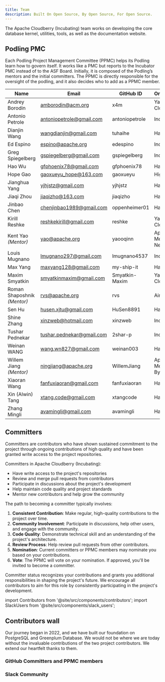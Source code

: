 ```yaml
---
title: Team
description: Built On Open Source, By Open Source, For Open Source.
---
```


The Apache Cloudberry (Incubating) team works on developing the core database kernel, utilities, tools, as well as the documentation website. 

## Podling PMC
Each Podling Project Management Committee (PPMC) helps its Podling learn how to govern itself. It works like a PMC but reports to the Incubator PMC instead of to the ASF Board. Initially, it is composed of the Podling’s mentors and the initial committers. The PPMC is directly responsible for the oversight of the podling, and it also decides who to add as a PPMC member.

|Name| Email | GitHub ID | Organization|
|--|--|--|--|
| Andrey Borodin | amborodin@acm.org | x4m |  Yandex Cloud |
| Antonio Petrole | antoniopetrole@gmail.com | antoniopetrole | Individual |
| Dianjin Wang | wangdianjin@gmail.com | tuhaihe | HashData |
| Ed Espino | espino@apache.org | edespino | Individual |
| Greg Spiegelberg | gspiegelberg@gmail.com | gspiegelberg | Individual |
| Hao Wu | gfphoenix78@gmail.com | gfphoenix78 | HashData |
| Hope Gao | gaoxueyu_hope@163.com | gaoxueyu | HighGo |
| Jianghua Yang | yjhjstz@gmail.com | yjhjstz | HashData |
| Jiaqi Zhou | jiaqizho@163.com | jiaqizho | HashData |
| Jinbao Chen | chenjinbao1989@gmail.com | oppenheimer01 | HashData |
| Kirill Reshke | reshkekirill@gmail.com | reshke  | Yandex Cloud | Yandex Cloud |
| Kent Yao *(Mentor)* | yao@apache.org | yaooqinn | Apache Member, NetEase |
| Louis Mugnano | lmugnano297@gmail.com | lmugnano4537 | Individual |
| Max Yang | maxyang128@gmail.com | my-ship-it | HashData |
| Maxim Smyatkin | smyatkinmaxim@gmail.com | Smyatkin-Maxim | Yandex Cloud |
| Roman Shaposhnik *(Mentor)* | rvs@apache.org | rvs | Ainekko |
| Sen Hu | husen.xjtu@gmail.com | HuSen8891 | HashData |
| Shine Zhang | xinzweb@hotmail.com | xinzweb | Individual |
| Tushar Pednekar | tushar.pednekar@gmail.com | 2shar-p | Individual |
| Weinan WANG | wang.wn827@gmail.com | weinan003 | HashData |
| Willem Jiang *(Mentor)*|ningjiang@apache.org | WillemJiang | Apache Member, ByteDance |
| Xiaoran Wang | fanfuxiaoran@gmail.com | fanfuxiaoran | HashData |
| Xin (Alwin) Tang | xtang.code@gmail.com | xtangcode | HashData |
| Zhang Mingli | avamingli@gmail.com | avamingli | HashData |

## Committers

Committers are contributors who have shown sustained commitment to the project through ongoing contributions of high quality and have been granted write access to the project repositories.

Committers in Apache Cloudberry (Incubating):
- Have write access to the project's repositories
- Review and merge pull requests from contributors
- Participate in discussions about the project's development
- Help maintain code quality and project standards
- Mentor new contributors and help grow the community

The path to becoming a committer typically involves:

1. **Consistent Contribution**: Make regular, high-quality contributions to the project over time.
2. **Community Involvement**: Participate in discussions, help other users, and engage with the community.
3. **Code Quality**: Demonstrate technical skill and an understanding of the project's architecture.
4. **Review Process**: Help review pull requests from other contributors.
5. **Nomination**: Current committers or PPMC members may nominate you based on your contributions.
6. **Vote**: The PPMC will vote on your nomination. If approved, you'll be invited to become a committer.

Committer status recognizes your contributions and grants you additional responsibilities in shaping the project's future. We encourage all contributors to aim for this role by consistently participating in the project's development.

import Contributors from '@site/src/components/contributors';
import SlackUsers from '@site/src/components/slack_users';

## Contributors wall

Our journey began in 2022, and we have built our foundation on PostgreSQL and Greenplum Database. We would not be where we are today without the invaluable contributions of the two project contributors. We extend our heartfelt thanks to them.

### GitHub Committers and PPMC members

<Contributors />

### Slack Community

<SlackUsers />
